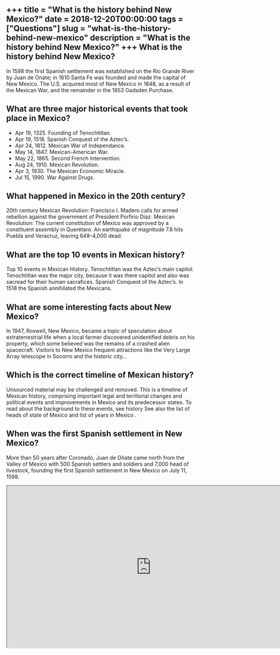 +++
title = "What is the history behind New Mexico?"
date = 2018-12-20T00:00:00
tags = ["Questions"]
slug = "what-is-the-history-behind-new-mexico"
description = "What is the history behind New Mexico?"
+++
What is the history behind New Mexico?
--------------------------------------

In 1598 the first Spanish settlement was established on the Rio Grande River by Juan de Onate; in 1610 Santa Fe was founded and made the capital of New Mexico. The U.S. acquired most of New Mexico in 1848, as a result of the Mexican War, and the remainder in the 1853 Gadsden Purchase.

What are three major historical events that took place in Mexico?
-----------------------------------------------------------------

- Apr 19, 1325. Founding of Tenochtitlan.
- Apr 19, 1518. Spanish Conquest of the Aztec’s.
- Apr 24, 1812. Mexican War of Independance.
- May 14, 1847. Mexican-American War.
- May 22, 1865. Second French Intervention.
- Aug 24, 1910. Mexican Revolution.
- Apr 3, 1930. The Mexican Economic Miracle.
- Jul 15, 1990. War Against Drugs.

What happened in Mexico in the 20th century?
--------------------------------------------

20th century Mexican Revolution: Francisco I. Madero calls for armed rebellion against the government of President Porfirio Díaz. Mexican Revolution: The current constitution of Mexico was approved by a constituent assembly in Querétaro. An earthquake of magnitude 7.8 hits Puebla and Veracruz, leaving 648–4,000 dead.

What are the top 10 events in Mexican history?
----------------------------------------------

Top 10 events in Mexican History. Tenochtitlan was the Aztec’s main capitol. Tenochtitlan was the major city, because it was there capitol and also was sacread for their human sacrafices. Spanish Conquest of the Aztec’s. In 1518 the Spanish annihilated the Mexicans.

What are some interesting facts about New Mexico?
-------------------------------------------------

In 1947, Roswell, New Mexico, became a topic of speculation about extraterrestrial life when a local farmer discovered unidentified debris on his property, which some believed was the remains of a crashed alien spacecraft. Visitors to New Mexico frequent attractions like the Very Large Array telescope in Socorro and the historic city…

Which is the correct timeline of Mexican history?
-------------------------------------------------

Unsourced material may be challenged and removed. This is a timeline of Mexican history, comprising important legal and territorial changes and political events and improvements in Mexico and its predecessor states. To read about the background to these events, see history See also the list of heads of state of Mexico and list of years in Mexico .

When was the first Spanish settlement in New Mexico?
----------------------------------------------------

More than 50 years after Coronado, Juan de Oñate came north from the Valley of Mexico with 500 Spanish settlers and soldiers and 7,000 head of livestock, founding the first Spanish settlement in New Mexico on July 11, 1598.

<iframe allow="accelerometer; autoplay; clipboard-write; encrypted-media; gyroscope; picture-in-picture" allowfullscreen="" class="__youtube_prefs__  epyt-is-override  no-lazyload" data-no-lazy="1" data-origheight="433" data-origwidth="770" data-skipgform_ajax_framebjll="" height="433" id="_ytid_16397" loading="lazy" src="https://www.youtube.com/embed/1rovhEyuiR0?enablejsapi=1&autoplay=0&cc_load_policy=0&cc_lang_pref=&iv_load_policy=1&loop=0&modestbranding=0&rel=1&fs=1&playsinline=0&autohide=2&theme=dark&color=red&controls=1&" title="YouTube player" width="770"></iframe>